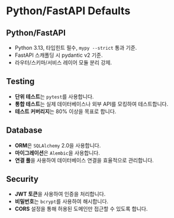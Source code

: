 # Python/FastAPI Defaults

## Python/FastAPI
- Python 3.13, 타입힌트 필수, `mypy --strict` 통과 기준.
- FastAPI 스캐폴딩 시 pydantic v2 기준.
- 라우터/스키마/서비스 레이어 모듈 분리 강제.

## Testing
- **단위 테스트**는 `pytest`를 사용합니다.
- **통합 테스트**는 실제 데이터베이스나 외부 API를 모킹하여 테스트합니다.
- **테스트 커버리지**는 80% 이상을 목표로 합니다.

## Database
- **ORM**은 `SQLAlchemy` 2.0을 사용합니다.
- **마이그레이션**은 `Alembic`을 사용합니다.
- **연결 풀**을 사용하여 데이터베이스 연결을 효율적으로 관리합니다.

## Security
- **JWT 토큰**을 사용하여 인증을 처리합니다.
- **비밀번호**는 `bcrypt`를 사용하여 해시합니다.
- **CORS** 설정을 통해 허용된 도메인만 접근할 수 있도록 합니다.